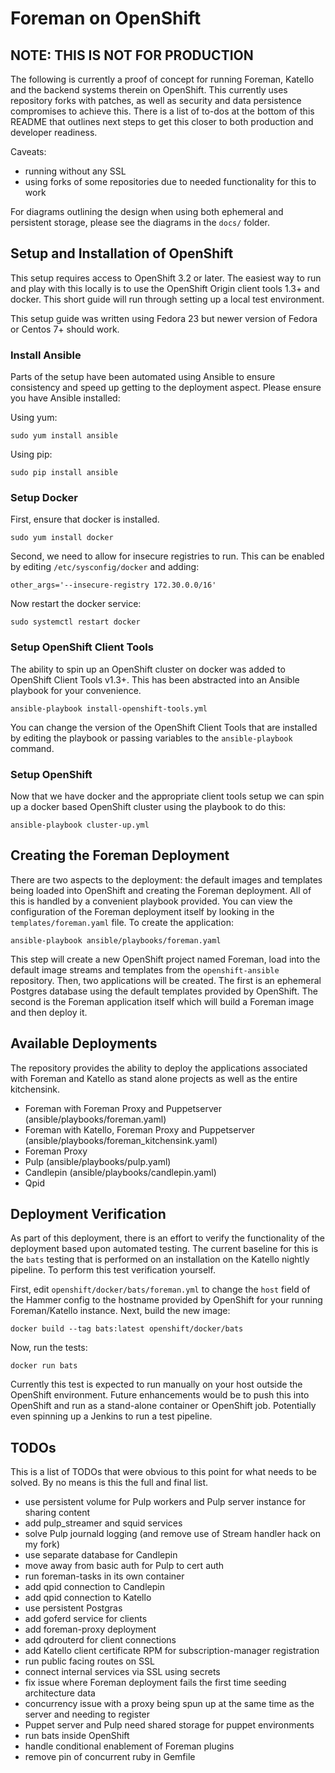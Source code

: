 # Foreman on OpenShift

## NOTE: THIS IS NOT FOR PRODUCTION

The following is currently a proof of concept for running Foreman, Katello and the backend systems therein on OpenShift. This currently uses repository forks with patches, as well as security and data persistence compromises to achieve this. There is a list of to-dos at the bottom of this README that outlines next steps to get this closer to both production and developer readiness.

Caveats:

 * running without any SSL
 * using forks of some repositories due to needed functionality for this to work

For diagrams outlining the design when using both ephemeral and persistent storage, please see the diagrams in the `docs/` folder.

## Setup and Installation of OpenShift

This setup requires access to OpenShift 3.2 or later. The easiest way to run and play with this locally is to use the OpenShift Origin client tools 1.3+ and docker. This short guide will run through setting up a local test environment.

This setup guide was written using Fedora 23 but newer version of Fedora or Centos 7+ should work.


### Install Ansible

Parts of the setup have been automated using Ansible to ensure consistency and speed up getting to the deployment aspect. Please ensure you have Ansible installed:

Using yum:

    sudo yum install ansible

Using pip:

    sudo pip install ansible

### Setup Docker

First, ensure that docker is installed.

    sudo yum install docker

Second, we need to allow for insecure registries to run. This can be enabled by editing `/etc/sysconfig/docker` and adding:

    other_args='--insecure-registry 172.30.0.0/16'

Now restart the docker service:

    sudo systemctl restart docker

### Setup OpenShift Client Tools

The ability to spin up an OpenShift cluster on docker was added to OpenShift Client Tools v1.3+. This has been abstracted into an Ansible playbook for your convenience.

    ansible-playbook install-openshift-tools.yml

You can change the version of the OpenShift Client Tools that are installed by editing the playbook or passing variables to the `ansible-playbook` command.

### Setup OpenShift

Now that we have docker and the appropriate client tools setup we can spin up a docker based OpenShift cluster using the playbook to do this:

    ansible-playbook cluster-up.yml

## Creating the Foreman Deployment

There are two aspects to the deployment: the default images and templates being loaded into OpenShift and creating the Foreman deployment. All of this is handled by a convenient playbook provided. You can view the configuration of the Foreman deployment itself by looking in the `templates/foreman.yaml` file. To create the application:

    ansible-playbook ansible/playbooks/foreman.yaml

This step will create a new OpenShift project named Foreman, load into the default image streams and templates from the `openshift-ansible` repository. Then, two applications will be created. The first is an ephemeral Postgres database using the default templates provided by OpenShift. The second is the Foreman application itself which will build a Foreman image and then deploy it.

## Available Deployments

The repository provides the ability to deploy the applications associated with Foreman and Katello as stand alone projects as well as the entire kitchensink. 

  * Foreman with Foreman Proxy and Puppetserver (ansible/playbooks/foreman.yaml)
  * Foreman with Katello, Foreman Proxy and Puppetserver (ansible/playbooks/foreman_kitchensink.yaml)
  * Foreman Proxy
  * Pulp (ansible/playbooks/pulp.yaml)
  * Candlepin (ansible/playbooks/candlepin.yaml)
  * Qpid

## Deployment Verification

As part of this deployment, there is an effort to verify the functionality of the deployment based upon automated testing. The current baseline for this is the `bats` testing that is performed on an installation on the Katello nightly pipeline. To perform this test verification yourself.

First, edit `openshift/docker/bats/foreman.yml` to change the `host` field of the Hammer config to the hostname provided by OpenShift for your running Foreman/Katello instance. Next, build the new image:

    docker build --tag bats:latest openshift/docker/bats

Now, run the tests:

    docker run bats
    
Currently this test is expected to run manually on your host outside the OpenShift environment. Future enhancements would be to push this into OpenShift and run as a stand-alone container or OpenShift job. Potentially even spinning up a Jenkins to run a test pipeline.

## TODOs

This is a list of TODOs that were obvious to this point for what needs to be solved. By no means is this the full and final list.

 * use persistent volume for Pulp workers and Pulp server instance for sharing content
 * add pulp_streamer and squid services
 * solve Pulp journald logging (and remove use of Stream handler hack on my fork)
 * use separate database for Candlepin
 * move away from basic auth for Pulp to cert auth
 * run foreman-tasks in its own container
 * add qpid connection to Candlepin
 * add qpid connection to Katello
 * use persistent Postgras
 * add goferd service for clients
 * add foreman-proxy deployment
 * add qdrouterd for client connections
 * add Katello client certificate RPM for subscription-manager registration
 * run public facing routes on SSL
 * connect internal services via SSL using secrets
 * fix issue where Foreman deployment fails the first time seeding architecture data
 * concurrency issue with a proxy being spun up at the same time as the server and needing to register
 * Puppet server and Pulp need shared storage for puppet environments
 * run bats inside OpenShift
 * handle conditional enablement of Foreman plugins
 * remove pin of concurrent ruby in Gemfile

